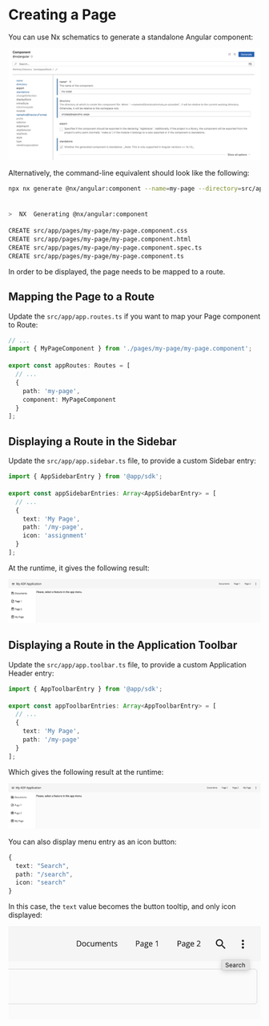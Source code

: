 # Creating a Page

You can use Nx schematics to generate a standalone Angular component:

![Creating a Page](./images/creating-a-page.png)

Alternatively, the command-line equivalent should look like the following:

```sh
npx nx generate @nx/angular:component --name=my-page --directory=src/app/pages/my-page --standalone=true --nameAndDirectoryFormat=as-provided --no-interactive


>  NX  Generating @nx/angular:component

CREATE src/app/pages/my-page/my-page.component.css
CREATE src/app/pages/my-page/my-page.component.html
CREATE src/app/pages/my-page/my-page.component.spec.ts
CREATE src/app/pages/my-page/my-page.component.ts
```

In order to be displayed, the page needs to be mapped to a route. 

## Mapping the Page to a Route

Update the `src/app/app.routes.ts` if you want to map your Page component to Route:

```ts
// ...
import { MyPageComponent } from './pages/my-page/my-page.component';

export const appRoutes: Routes = [
  // ...
  {
    path: 'my-page',
    component: MyPageComponent
  }
];
```

## Displaying a Route in the Sidebar

Update the `src/app/app.sidebar.ts` file, to provide a custom Sidebar entry:

```ts
import { AppSidebarEntry } from '@app/sdk';

export const appSidebarEntries: Array<AppSidebarEntry> = [
  // ...
  {
    text: 'My Page',
    path: '/my-page',
    icon: 'assignment'
  }
];
```

At the runtime, it gives the following result:

![Custom Sidebar Entry](./images/custom-sidebar-entry.png)

## Displaying a Route in the Application Toolbar

Update the `src/app/app.toolbar.ts` file, to provide a custom Application Header entry:

```ts
import { AppToolbarEntry } from '@app/sdk';

export const appToolbarEntries: Array<AppToolbarEntry> = [
  // ...
  {
    text: 'My Page',
    path: '/my-page'
  }
];
```

Which gives the following result at the runtime:

![Custom App Toolbar Entry](./images/custom-app-menu-entry.png)

You can also display menu entry as an icon button:

```ts
{
  text: "Search",
  path: "/search",
  icon: "search"
}
```

In this case, the `text` value becomes the button tooltip, and only icon displayed:

![Header icon button](./images/header-icon-button.png)

